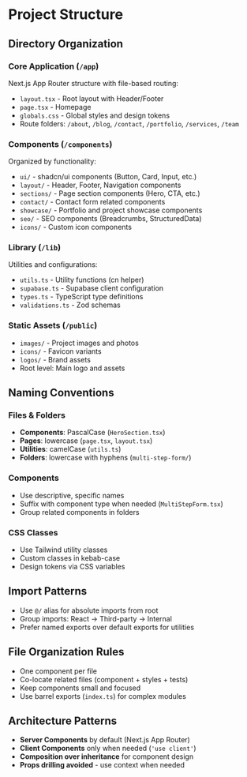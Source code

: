 # Project Structure

## Directory Organization

### Core Application (`/app`)
Next.js App Router structure with file-based routing:
- `layout.tsx` - Root layout with Header/Footer
- `page.tsx` - Homepage
- `globals.css` - Global styles and design tokens
- Route folders: `/about`, `/blog`, `/contact`, `/portfolio`, `/services`, `/team`

### Components (`/components`)
Organized by functionality:
- `ui/` - shadcn/ui components (Button, Card, Input, etc.)
- `layout/` - Header, Footer, Navigation components
- `sections/` - Page section components (Hero, CTA, etc.)
- `contact/` - Contact form related components
- `showcase/` - Portfolio and project showcase components
- `seo/` - SEO components (Breadcrumbs, StructuredData)
- `icons/` - Custom icon components

### Library (`/lib`)
Utilities and configurations:
- `utils.ts` - Utility functions (cn helper)
- `supabase.ts` - Supabase client configuration
- `types.ts` - TypeScript type definitions
- `validations.ts` - Zod schemas

### Static Assets (`/public`)
- `images/` - Project images and photos
- `icons/` - Favicon variants
- `logos/` - Brand assets
- Root level: Main logo and assets

## Naming Conventions

### Files & Folders
- **Components**: PascalCase (`HeroSection.tsx`)
- **Pages**: lowercase (`page.tsx`, `layout.tsx`)
- **Utilities**: camelCase (`utils.ts`)
- **Folders**: lowercase with hyphens (`multi-step-form/`)

### Components
- Use descriptive, specific names
- Suffix with component type when needed (`MultiStepForm.tsx`)
- Group related components in folders

### CSS Classes
- Use Tailwind utility classes
- Custom classes in kebab-case
- Design tokens via CSS variables

## Import Patterns
- Use `@/` alias for absolute imports from root
- Group imports: React → Third-party → Internal
- Prefer named exports over default exports for utilities

## File Organization Rules
- One component per file
- Co-locate related files (component + styles + tests)
- Keep components small and focused
- Use barrel exports (`index.ts`) for complex modules

## Architecture Patterns
- **Server Components** by default (Next.js App Router)
- **Client Components** only when needed (`'use client'`)
- **Composition over inheritance** for component design
- **Props drilling avoided** - use context when needed